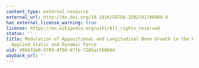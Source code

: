 ```yaml
---
content_type: external-resource
external_url: http://dx.doi.org/10.1016/S8756-3282(01)00488-4
has_external_license_warning: true
license: https://en.wikipedia.org/wiki/All_rights_reserved
status: ''
title: Modulation of Appositional and Longitudinal Bone Growth in the Rat Ulna by
  Applied Static and Dynamic Force
uid: 488433e0-5f89-4798-87fb-7285ac568b0d
wayback_url: ''
---
```

